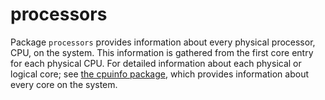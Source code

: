 processors
=======

Package `processors` provides information about every physical processor, CPU, on the system. This information is gathered from the first core entry for each physical CPU. For detailed information about each physical or logical core; see [the cpuinfo package](https://github.com/mohae/joefriday/blog/master/cpu/cpuinfo), which provides information about every core on the system.
